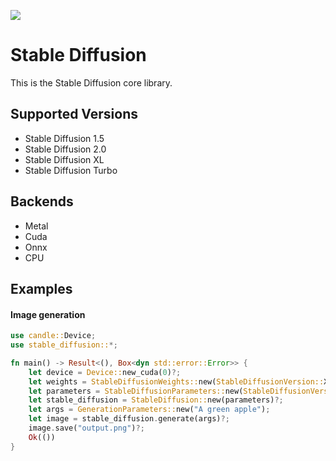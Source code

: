 [![](https://dcbadge.vercel.app/api/server/rzaesS82MT)](https://discord.gg/rzaesS82MT)

# Stable Diffusion

This is the Stable Diffusion core library.

## Supported Versions

* Stable Diffusion 1.5
* Stable Diffusion 2.0
* Stable Diffusion XL
* Stable Diffusion Turbo

## Backends

* Metal
* Cuda
* Onnx
* CPU

## Examples

#### Image generation

```rust
use candle::Device;
use stable_diffusion::*;

fn main() -> Result<(), Box<dyn std::error::Error>> {
    let device = Device::new_cuda(0)?;
    let weights = StableDiffusionWeights::new(StableDiffusionVersion::XL, DType::F32);
    let parameters = StableDiffusionParameters::new(StableDiffusionVersion::XL, weights, device, DType::BF16)?;
    let stable_diffusion = StableDiffusion::new(parameters)?;
    let args = GenerationParameters::new("A green apple");
    let image = stable_diffusion.generate(args)?;
    image.save("output.png")?;
    Ok(())
}
```
